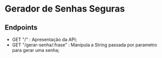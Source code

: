 # Gerador de Senhas Seguras

## Endpoints

- GET "/" : Apresentação da API;
- GET "/gerar-senha/:frase" : Manipula a String passada por parametro para gerar uma senha;
